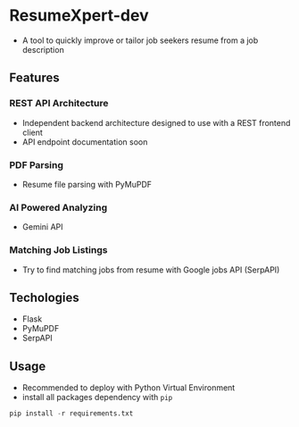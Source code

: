  # ResumeXpert-dev
 
 - A tool to quickly improve or tailor job seekers resume from a job description

## Features

### REST API Architecture
- Independent backend architecture designed to use with a REST frontend client
- API endpoint documentation soon

### PDF Parsing
- Resume file parsing with PyMuPDF

### AI Powered Analyzing
- Gemini API

### Matching Job Listings
- Try to find matching jobs from resume with Google jobs API (SerpAPI)



## Techologies
- Flask
- PyMuPDF
- SerpAPI

## Usage
- Recommended to deploy with Python Virtual Environment
- install all packages dependency with `pip`
```python
pip install -r requirements.txt
```